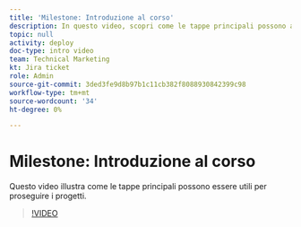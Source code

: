 ```yaml
---
title: 'Milestone: Introduzione al corso'
description: In questo video, scopri come le tappe principali possono aiutarti a proseguire i progetti.
topic: null
activity: deploy
doc-type: intro video
team: Technical Marketing
kt: Jira ticket
role: Admin
source-git-commit: 3ded3fe9d8b97b1c11cb382f8088930842399c98
workflow-type: tm+mt
source-wordcount: '34'
ht-degree: 0%

---
```


# Milestone: Introduzione al corso

Questo video illustra come le tappe principali possono essere utili per proseguire i progetti.

>[!VIDEO](https://video.tv.adobe.com/v/335203/?quality=12)
